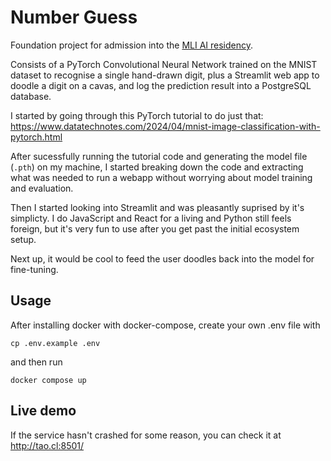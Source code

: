 # Number Guess

Foundation project for admission into the [MLI AI residency](https://programme.mlx.institute/about).

Consists of a PyTorch Convolutional Neural Network trained on the MNIST dataset to recognise a single hand-drawn digit, plus a Streamlit web app to doodle a digit on a cavas, and log the prediction result into a PostgreSQL database.

I started by going through this PyTorch tutorial to do just that:
https://www.datatechnotes.com/2024/04/mnist-image-classification-with-pytorch.html

After sucessfully running the tutorial code and generating the model file (`.pth`) on my machine, I started breaking down the code and extracting what was needed to run a webapp without worrying about model training and evaluation.

Then I started looking into Streamlit and was pleasantly suprised by it's simplicty. I do JavaScript and React for a living and Python still feels foreign, but it's very fun to use after you get past the initial ecosystem setup.

Next up, it would be cool to feed the user doodles back into the model for fine-tuning.

## Usage

After installing docker with docker-compose, create your own .env file with

```
cp .env.example .env
```

and then run

```
docker compose up
```

## Live demo

If the service hasn't crashed for some reason, you can check it at http://tao.cl:8501/
